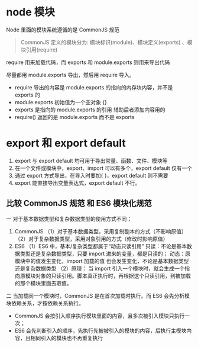 # node 模块

Node 里面的模块系统遵循的是 CommonJS 规范

> CommonJS 定义的模块分为: 模块标识(module)、模块定义(exports) 、模块引用(require)

require 用来加载代码，而 exports 和 module.exports 则用来导出代码

尽量都用 module.exports 导出，然后用 require 导入。

- require 导出的内容是 module.exports 的指向的内存块内容，并不是 exports 的
- module.exports 初始值为一个空对象 {}
- exports 是指向的 module.exports 的引用 辅助后者添加内容用的
- require() 返回的是 module.exports 而不是 exports

# export 和 export default

1. export 与 export default 均可用于导出常量、函数、文件、模块等
2. 在一个文件或模块中，export、import 可以有多个，export default 仅有一个
3. 通过 export 方式导出，在导入时要加{ }，export default 则不需要
4. export 能直接导出变量表达式，export default 不行。

## 比较 CommonJS 规范 和 ES6 模块化规范

一 对于基本数据类型和复杂数据类型的使用方式不同；

1.  CommonJS
    （1）对于基本数据类型，采用复制副本的方式（不影响原值）
    （2）对于复杂数据类型，采用对象引用的方式（修改时影响原值）
2.  ES6
    （1）ES6 中，基本/复杂类型都属于“动态只读引用”
    只读：不论是基本数据类型还是复杂数据类型，只要 import 进来的变量，都是只读的；
    动态：原模块中的值发生变化，import 加载的值 也会发生变化，不论是基本数据类型还是复杂数据类型
    （2）原理：
    当 import 引入一个模块时，就会生成一个指向原模块对象的只读引用。脚本真正执行时，再根据这个只读引用，到被加载的那个模块里面去取值。

二 当加载同一个模块时，CommonJS 是在首次加载时执行。而 ES6 会先分析模块依赖关系，才按依赖关系执行。

- CommonJS 会按引入顺序执行模块里面的内容，且多次被引入模块只执行一次；
- ES6 会先判断引入的顺序，先执行先被被引入的模块的内容，后执行主模块内容，且相同引入的模块也不再重复执行
